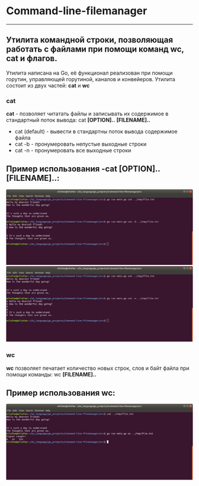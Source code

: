 # Command-line-filemanager
___________________________________

## Утилита командной строки, позволяющая работать с файлами при помощи команд **wc**, **cat** и флагов.

Утилита написана на Go, её функционал реализован при помощи горутин, управляющей горутиной, каналов и конвейеров.
Утилита состоит из двух частей: **cat** и **wc**

### cat
**cat** - позволяет читатать файлы и записывать их содержимое в стандартный поток вывода: cat **[OPTION]..** **[FILENAME]..**
* cat (default) - вывести в стандартны поток вывода содержимое файла
* cat -b - пронумеровать непустые выходные строки
* cat -n - пронумеровать все выходные строки

## Пример использования -cat **[OPTION]..** **[FILENAME]..**:
![result1](https://github.com/ellofae/Command-line-filemanager/blob/main/img/Screenshot%20from%202023-04-02%2017-48-56.png?raw=true)
![result1](https://github.com/ellofae/Command-line-filemanager/blob/main/img/Screenshot%20from%202023-04-02%2017-49-07.png?raw=true)

### wc
**wc** позволяет печатает количество новых строк, слов и байт файла при помощи команды: wc **[FILENAME]..**

## Пример использования wc:
![result1](https://github.com/ellofae/Command-line-filemanager/blob/main/img/Screenshot%20from%202023-04-02%2017-48-07.png?raw=true)
